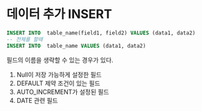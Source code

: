 # 데이터 추가 INSERT

```sql
INSERT INTO  table_name(field1, field2) VALUES (data1, data2)
-- 전체를 할때
INSERT INTO  table_name VALUES (data1, data2)
```

필드의 이름을 생략할 수 있는 경우가 있다.

1. Null이 저장 가능하게 설정한 필드
2. DEFAULT 제약 조건이 있는 필드
3. AUTO_INCREMENT가 설정된 필드
4. DATE 관련 필드

